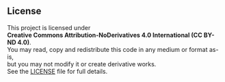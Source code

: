 ## License

This project is licensed under  
**Creative Commons Attribution-NoDerivatives 4.0 International (CC BY-ND 4.0)**.  
You may read, copy and redistribute this code in any medium or format as-is,  
but you may not modify it or create derivative works.  
See the [LICENSE](./LICENSE) file for full details.
